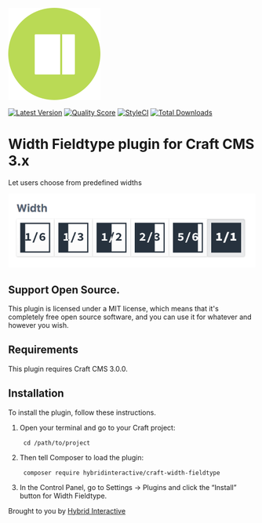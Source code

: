 ![Icon](./src/icon.svg)

[![Latest Version](https://img.shields.io/github/release/hybridinteractive/craft-width-fieldtype.svg?style=flat-square)](https://github.com/hybridinteractive/craft-width-fieldtype/releases)
[![Quality Score](https://img.shields.io/scrutinizer/g/hybridinteractive/craft-width-fieldtype.svg?style=flat-square)](https://scrutinizer-ci.com/g/hybridinteractive/craft-width-fieldtype)
[![StyleCI](https://styleci.io/repos/119550758/shield)](https://styleci.io/repos/119550758)
[![Total Downloads](https://img.shields.io/packagist/dt/rias/craft-width-fieldtype.svg?style=flat-square)](https://packagist.org/packages/rias/craft-width-fieldtype)

# Width Fieldtype plugin for Craft CMS 3.x

Let users choose from predefined widths

![Screenshot](resources/img/plugin-screenshot.png)

## Support Open Source.

This plugin is licensed under a MIT license, which means that it's completely free open source software, and you can use it for whatever and however you wish.

## Requirements

This plugin requires Craft CMS 3.0.0.

## Installation

To install the plugin, follow these instructions.

1. Open your terminal and go to your Craft project:

        cd /path/to/project

2. Then tell Composer to load the plugin:

        composer require hybridinteractive/craft-width-fieldtype

3. In the Control Panel, go to Settings → Plugins and click the “Install” button for Width Fieldtype.

Brought to you by [Hybrid Interactive](https://hybridinteractive.io/)
